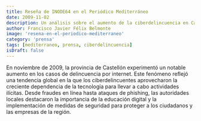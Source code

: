 ```yaml
---
title: Reseña de INODE64 en el Periódico Mediterráneo
date: 2009-11-02
description: Un análisis sobre el aumento de la ciberdelincuencia en Castellón durante noviembre de 2009, destacando la importancia de la educación digital y la seguridad en línea.
author: Francisco Javier Félix Belmonte
image: 'resena-en-el-periodico-mediterraneo'
category: 'prensa'
tags: [mediterraneo, prensa, ciberdelincuencia]
isDraft: false
---
```


En noviembre de 2009, la provincia de Castellón experimentó un notable aumento en los casos de delincuencia por
internet. Este fenómeno reflejó una tendencia global en la que los ciberdelincuentes aprovecharon la creciente
dependencia de la tecnología para llevar a cabo actividades ilícitas. Desde fraudes en línea hasta ataques de phishing,
las autoridades locales destacaron la importancia de la educación digital y la implementación de medidas de seguridad
para proteger a los ciudadanos y las empresas de la región.
